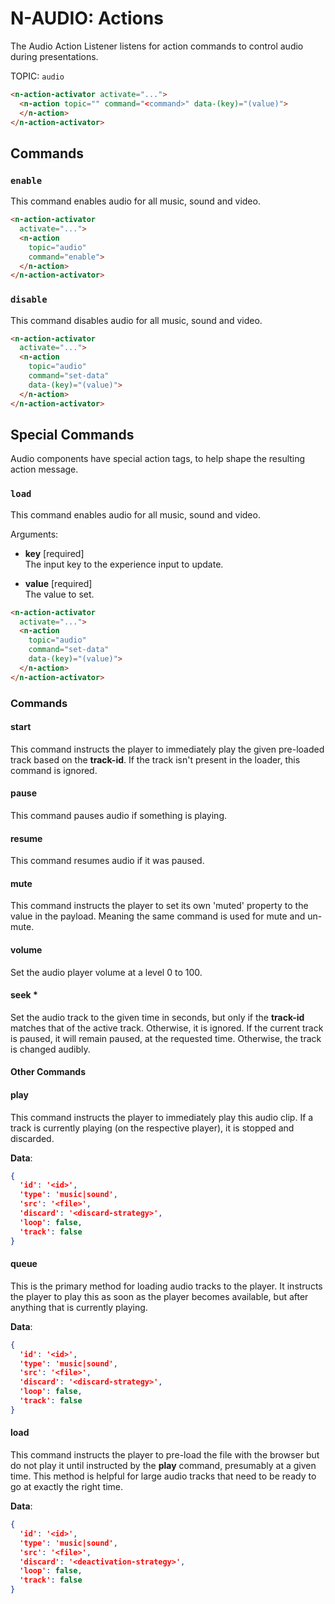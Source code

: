 # N-AUDIO: Actions

The Audio Action Listener listens for action commands to control audio during presentations.

TOPIC: `audio`

```html
<n-action-activator activate="...">
  <n-action topic="" command="<command>" data-(key)="(value)">
  </n-action>
</n-action-activator>
```

## Commands

### `enable`

This command enables audio for all music, sound and video.

```html
<n-action-activator 
  activate="...">
  <n-action 
    topic="audio" 
    command="enable">
  </n-action>
</n-action-activator>
```

### `disable`

This command disables audio for all music, sound and video.

```html
<n-action-activator 
  activate="...">
  <n-action 
    topic="audio" 
    command="set-data" 
    data-(key)="(value)">
  </n-action>
</n-action-activator>
```

## Special Commands

Audio components have special action tags, to help shape the resulting action message.

### `load`

This command enables audio for all music, sound and video.

Arguments:

- **key** [required]\
  The input key to the experience input to update.

- **value** [required]\
  The value to set.

```html
<n-action-activator 
  activate="...">
  <n-action 
    topic="audio" 
    command="set-data" 
    data-(key)="(value)">
  </n-action>
</n-action-activator>
```
### Commands

#### start

This command instructs the player to immediately play the given pre-loaded track based on the **track-id**. If the track isn't present in the loader, this command is ignored.

#### pause

This command pauses audio if something is playing.

#### resume

This command resumes audio if it was paused.

#### mute

This command instructs the player to set its own 'muted' property to the value in the payload. Meaning the same command is used for mute and un-mute.


#### volume

Set the audio player volume at a level 0 to 100.

#### seek \*

Set the audio track to the given time in seconds, but only if the **track-id** matches that of the active track. Otherwise, it is ignored. If the current track is paused, it will remain paused, at the requested time. Otherwise, the track is changed audibly.

#### Other Commands

#### play

This command instructs the player to immediately play this audio clip. If a track is currently playing (on the respective player), it is stopped and discarded.

**Data**:

```json
{
  'id': '<id>',
  'type': 'music|sound',
  'src': '<file>',
  'discard': '<discard-strategy>',
  'loop': false,
  'track': false
}
```

#### queue

This is the primary method for loading audio tracks to the player. It instructs the player to play this as soon as the player becomes available, but after anything that is currently playing.

**Data**:

```json
{
  'id': '<id>',
  'type': 'music|sound',
  'src': '<file>',
  'discard': '<discard-strategy>',
  'loop': false,
  'track': false
}
```

#### load

This command instructs the player to pre-load the file with the browser but do not play it until instructed by the **play** command, presumably at a given time. This method is helpful for large audio tracks that need to be ready to go at exactly the right time.

**Data**:

```json
{
  'id': '<id>',
  'type': 'music|sound',
  'src': '<file>',
  'discard': '<deactivation-strategy>',
  'loop': false,
  'track': false
}
```